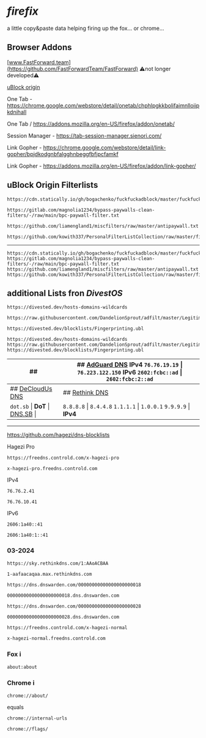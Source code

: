 # *firefix*
a little copy&paste data helping firing up the fox... or chrome...

## Browser Addons

[www.FastForward.team](https://github.com/FastForwardTeam/FastForward) ⚠️not longer developed⚠️

[uBlock origin](https://github.com/gorhill/uBlock)

One Tab - https://chrome.google.com/webstore/detail/onetab/chphlpgkkbolifaimnlloiipkdnihall

One Tab / https://addons.mozilla.org/en-US/firefox/addon/onetab/

Session Manager - https://tab-session-manager.sienori.com/

Link Gopher - https://chrome.google.com/webstore/detail/link-gopher/bpjdkodgnbfalgghnbeggfbfjpcfamkf

Link Gopher - https://addons.mozilla.org/en-US/firefox/addon/link-gopher/


## uBlock Origin Filterlists

        
```
https://cdn.statically.io/gh/bogachenko/fuckfuckadblock/master/fuckfuckadblock.txt
```

```
https://gitlab.com/magnolia1234/bypass-paywalls-clean-filters/-/raw/main/bpc-paywall-filter.txt
```
        
```
https://github.com/liamengland1/miscfilters/raw/master/antipaywall.txt
```
        
```
https://github.com/kowith337/PersonalFilterListCollection/raw/master/filterlist/specific/AntiAPKMirrorCountdown.txt
```

----

```
https://cdn.statically.io/gh/bogachenko/fuckfuckadblock/master/fuckfuckadblock.txt
https://gitlab.com/magnolia1234/bypass-paywalls-clean-filters/-/raw/main/bpc-paywall-filter.txt
https://github.com/liamengland1/miscfilters/raw/master/antipaywall.txt
https://github.com/kowith337/PersonalFilterListCollection/raw/master/filterlist/specific/AntiAPKMirrorCountdown.txt
```
## additional Lists fron *DivestOS*

```
https://divested.dev/hosts-domains-wildcards
```
```
https://raw.githubusercontent.com/DandelionSprout/adfilt/master/LegitimateURLShortener.txt
```
```
https://divested.dev/blocklists/Fingerprinting.ubl
```

```
https://divested.dev/hosts-domains-wildcards
https://raw.githubusercontent.com/DandelionSprout/adfilt/master/LegitimateURLShortener.txt
https://divested.dev/blocklists/Fingerprinting.ubl
```



| ##                  	| ## [AdGuard DNS](https://adguard-dns.io/) **IPv4** ```76.76.19.19``` \| ```76.223.122.150```  **IPv6** ```2602:fcbc::ad``` \| ```2602:fcbc:2::ad``` 	|
|---------------------------------------------------------------------------------------------------------------------------------------------------------------------------------------------------------------------------------------	|-----------------------------------------------------------------------------------------------------------------------------------------------------	|
| ## [DeCloudUs DNS](https://decloudus.com/)                                                                                                                                                                                            	| ## [Rethink DNS](https://rethinkdns.com/)                                                                                                           	|
| ```dot.sb``` \| **DoT** \|  [DNS.SB](https://dns.sb/)  \|  	| ```8.8.8.8``` \| ```8.4.4.8```  ```1.1.1.1``` \| ```1.0.0.1```  ```9.9.9.9``` \| **IPv4**                                                           	|

-----  

https://github.com/hagezi/dns-blocklists

Hagezi Pro
```
https://freedns.controld.com/x-hagezi-pro
```
```
x-hagezi-pro.freedns.controld.com
```

IPv4
```
76.76.2.41
```
```
76.76.10.41
```

IPv6
```
2606:1a40::41
```
```
2606:1a40:1::41
```

### 03-2024
```
https://sky.rethinkdns.com/1:AAoACBAA
```
```
1-aafaacaqaa.max.rethinkdns.com
```
```
https://dns.dnswarden.com/00000000000000000000018
```
```
00000000000000000000018.dns.dnswarden.com
```

```
https://dns.dnswarden.com/00000000000000000000028
```
```
00000000000000000000028.dns.dnswarden.com
```
```
https://freedns.controld.com/x-hagezi-normal
```
```
x-hagezi-normal.freedns.controld.com
```


### Fox ℹ️
```
about:about
```

### Chrome ℹ️
```
chrome://about/
```
equals
```
chrome://internal-urls
```
```
chrome://flags/
```
